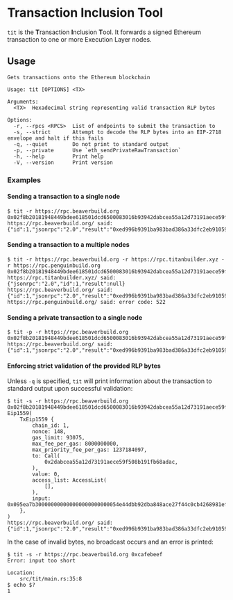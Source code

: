 # Transaction Inclusion Tool #

`tit` is the **T**ransaction **I**nclusion **T**ool. It forwards a signed Ethereum transaction to one or more Execution Layer nodes.

## Usage ##

```
Gets transactions onto the Ethereum blockchain

Usage: tit [OPTIONS] <TX>

Arguments:
  <TX>  Hexadecimal string representing valid transaction RLP bytes

Options:
  -r, --rpcs <RPCS>  List of endpoints to submit the transaction to
  -s, --strict       Attempt to decode the RLP bytes into an EIP-2718 envelope and halt if this fails
  -q, --quiet        Do not print to standard output
  -p, --private      Use `eth_sendPrivateRawTransaction`
  -h, --help         Print help
  -V, --version      Print version
```

### Examples ###

#### Sending a transaction to a single node ####

```
$ tit -r https://rpc.beaverbuild.org 0x02f8b20181948449bdee618501dcd6500083016b93942dabcea55a12d73191aece59f508b191fb68adac80b844095ea7b300000000000000000000000054e44dbb92dba848ace27f44c0cb4268981ef1cc00000000000000000000000000000000000000000000000052616e065f6915ebc080a0c497b6e53d7cb78e68c37f6186c8bb9e1b8a55c3e22462163495979b25c2caafa052769811779f438b73159c4cc6a05a889da8c1a16e432c2e37e3415c9a0b9887
https://rpc.beaverbuild.org/ said: {"id":1,"jsonrpc":"2.0","result":"0xed996b9391ba983bad386a33dfc2eb91059c4a322b685246f9937cbbf9d5ad49"}
```

#### Sending a transaction to a multiple nodes ####

```
$ tit -r https://rpc.beaverbuild.org -r https://rpc.titanbuilder.xyz -r https://rpc.penguinbuild.org 0x02f8b20181948449bdee618501dcd6500083016b93942dabcea55a12d73191aece59f508b191fb68adac80b844095ea7b300000000000000000000000054e44dbb92dba848ace27f44c0cb4268981ef1cc00000000000000000000000000000000000000000000000052616e065f6915ebc080a0c497b6e53d7cb78e68c37f6186c8bb9e1b8a55c3e22462163495979b25c2caafa052769811779f438b73159c4cc6a05a889da8c1a16e432c2e37e3415c9a0b9887
https://rpc.titanbuilder.xyz/ said: {"jsonrpc":"2.0","id":1,"result":null}
https://rpc.beaverbuild.org/ said: {"id":1,"jsonrpc":"2.0","result":"0xed996b9391ba983bad386a33dfc2eb91059c4a322b685246f9937cbbf9d5ad49"}
https://rpc.penguinbuild.org/ said: error code: 522
```

#### Sending a private transaction to a single node ####

```
$ tit -p -r https://rpc.beaverbuild.org 0x02f8b20181948449bdee618501dcd6500083016b93942dabcea55a12d73191aece59f508b191fb68adac80b844095ea7b300000000000000000000000054e44dbb92dba848ace27f44c0cb4268981ef1cc00000000000000000000000000000000000000000000000052616e065f6915ebc080a0c497b6e53d7cb78e68c37f6186c8bb9e1b8a55c3e22462163495979b25c2caafa052769811779f438b73159c4cc6a05a889da8c1a16e432c2e37e3415c9a0b9887
https://rpc.beaverbuild.org/ said: {"id":1,"jsonrpc":"2.0","result":"0xed996b9391ba983bad386a33dfc2eb91059c4a322b685246f9937cbbf9d5ad49"}
```

#### Enforcing strict validation of the provided RLP bytes ####

Unless `-q` is specified, `tit` will print information about the transaction to standard output upon successful validation:

```
$ tit -s -r https://rpc.beaverbuild.org 0x02f8b20181948449bdee618501dcd6500083016b93942dabcea55a12d73191aece59f508b191fb68adac80b844095ea7b300000000000000000000000054e44dbb92dba848ace27f44c0cb4268981ef1cc00000000000000000000000000000000000000000000000052616e065f6915ebc080a0c497b6e53d7cb78e68c37f6186c8bb9e1b8a55c3e22462163495979b25c2caafa052769811779f438b73159c4cc6a05a889da8c1a16e432c2e37e3415c9a0b9887
Eip1559(
    TxEip1559 {
        chain_id: 1,
        nonce: 148,
        gas_limit: 93075,
        max_fee_per_gas: 8000000000,
        max_priority_fee_per_gas: 1237184097,
        to: Call(
            0x2dabcea55a12d73191aece59f508b191fb68adac,
        ),
        value: 0,
        access_list: AccessList(
            [],
        ),
        input: 0x095ea7b300000000000000000000000054e44dbb92dba848ace27f44c0cb4268981ef1cc00000000000000000000000000000000000000000000000052616e065f6915eb,
    },
)
https://rpc.beaverbuild.org/ said: {"id":1,"jsonrpc":"2.0","result":"0xed996b9391ba983bad386a33dfc2eb91059c4a322b685246f9937cbbf9d5ad49"}
```

In the case of invalid bytes, no broadcast occurs and an error is printed:

```
$ tit -s -r https://rpc.beaverbuild.org 0xcafebeef
Error: input too short

Location:
    src/tit/main.rs:35:8
$ echo $?
1
```

